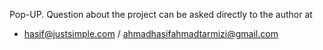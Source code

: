Pop-UP.
Question about the project can be asked directly to the author at
  - hasif@justsimple.com / ahmadhasifahmadtarmizi@gmail.com
